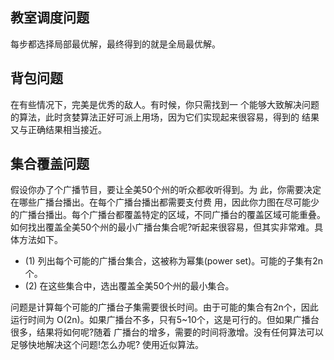 ## 教室调度问题

每步都选择局部最优解，最终得到的就是全局最优解。

## 背包问题

在有些情况下，完美是优秀的敌人。有时候，你只需找到一 个能够大致解决问题的算法，此时贪婪算法正好可派上用场，因为它们实现起来很容易，得到的 结果又与正确结果相当接近。

## 集合覆盖问题

假设你办了个广播节目，要让全美50个州的听众都收听得到。为 此，你需要决定在哪些广播台播出。在每个广播台播出都需要支付费 用，因此你力图在尽可能少的广播台播出。每个广播台都覆盖特定的区域，不同广播台的覆盖区域可能重叠。如何找出覆盖全美50个州的最小广播台集合呢?听起来很容易，但其实非常难。具体方法如下。

* (1) 列出每个可能的广播台集合，这被称为幂集(power set)。可能的子集有2n个。
* (2) 在这些集合中，选出覆盖全美50个州的最小集合。

问题是计算每个可能的广播台子集需要很长时间。由于可能的集合有2n个，因此运行时间为 O(2n)。如果广播台不多，只有5~10个，这是可行的。但如果广播台很多，结果将如何呢?随着 广播台的增多，需要的时间将激增。没有任何算法可以足够快地解决这个问题!怎么办呢? 使用近似算法。
